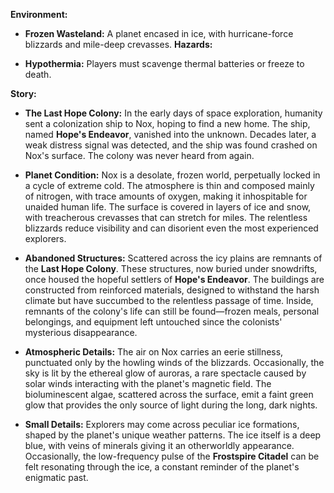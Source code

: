 **Environment:**

- **Frozen Wasteland:** A planet encased in ice, with hurricane-force blizzards and mile-deep crevasses.
  **Hazards:**

- **Hypothermia:** Players must scavenge thermal batteries or freeze to death.

**Story:**

- **The Last Hope Colony:** In the early days of space exploration, humanity sent a colonization ship to Nox, hoping to find a new home. The ship, named **Hope's Endeavor**, vanished into the unknown. Decades later, a weak distress signal was detected, and the ship was found crashed on Nox's surface. The colony was never heard from again.

- **Planet Condition:** Nox is a desolate, frozen world, perpetually locked in a cycle of extreme cold. The atmosphere is thin and composed mainly of nitrogen, with trace amounts of oxygen, making it inhospitable for unaided human life. The surface is covered in layers of ice and snow, with treacherous crevasses that can stretch for miles. The relentless blizzards reduce visibility and can disorient even the most experienced explorers.

- **Abandoned Structures:** Scattered across the icy plains are remnants of the **Last Hope Colony**. These structures, now buried under snowdrifts, once housed the hopeful settlers of **Hope's Endeavor**. The buildings are constructed from reinforced materials, designed to withstand the harsh climate but have succumbed to the relentless passage of time. Inside, remnants of the colony's life can still be found—frozen meals, personal belongings, and equipment left untouched since the colonists' mysterious disappearance.

- **Atmospheric Details:** The air on Nox carries an eerie stillness, punctuated only by the howling winds of the blizzards. Occasionally, the sky is lit by the ethereal glow of auroras, a rare spectacle caused by solar winds interacting with the planet's magnetic field. The bioluminescent algae, scattered across the surface, emit a faint green glow that provides the only source of light during the long, dark nights.

- **Small Details:** Explorers may come across peculiar ice formations, shaped by the planet's unique weather patterns. The ice itself is a deep blue, with veins of minerals giving it an otherworldly appearance. Occasionally, the low-frequency pulse of the **Frostspire Citadel** can be felt resonating through the ice, a constant reminder of the planet's enigmatic past.
